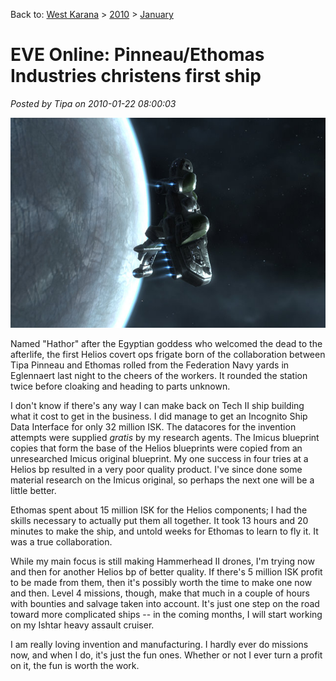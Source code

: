 Back to: [West Karana](/posts/westkarana.md) > [2010](/posts/2010/westkarana.md) > [January](./westkarana.md)
# EVE Online: Pinneau/Ethomas Industries christens first ship

*Posted by Tipa on 2010-01-22 08:00:03*

![](../../../uploads/2010/01/ExeFile-2010-01-21-22-54-40-78.jpg "The Helios on its maiden voyage")

Named "Hathor" after the Egyptian goddess who welcomed the dead to the afterlife, the first Helios covert ops frigate born of the collaboration between Tipa Pinneau and Ethomas rolled from the Federation Navy yards in Eglennaert last night to the cheers of the workers. It rounded the station twice before cloaking and heading to parts unknown.

I don't know if there's any way I can make back on Tech II ship building what it cost to get in the business. I did manage to get an Incognito Ship Data Interface for only 32 million ISK. The datacores for the invention attempts were supplied *gratis* by my research agents. The Imicus blueprint copies that form the base of the Helios blueprints were copied from an unresearched Imicus original blueprint. My one success in four tries at a Helios bp resulted in a very poor quality product. I've since done some material research on the Imicus original, so perhaps the next one will be a little better.

Ethomas spent about 15 million ISK for the Helios components; I had the skills necessary to actually put them all together. It took 13 hours and 20 minutes to make the ship, and untold weeks for Ethomas to learn to fly it. It was a true collaboration.

While my main focus is still making Hammerhead II drones, I'm trying now and then for another Helios bp of better quality. If there's 5 million ISK profit to be made from them, then it's possibly worth the time to make one now and then. Level 4 missions, though, make that much in a couple of hours with bounties and salvage taken into account. It's just one step on the road toward more complicated ships -- in the coming months, I will start working on my Ishtar heavy assault cruiser.

I am really loving invention and manufacturing. I hardly ever do missions now, and when I do, it's just the fun ones. Whether or not I ever turn a profit on it, the fun is worth the work.

